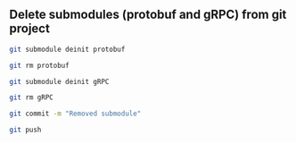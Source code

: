 
## Delete submodules (protobuf and gRPC) from git project

```sh
git submodule deinit protobuf

git rm protobuf

git submodule deinit gRPC

git rm gRPC

git commit -m "Removed submodule"

git push
```
